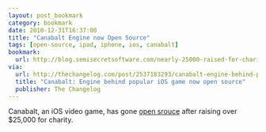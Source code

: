 ```yaml
---
layout: post_bookmark
category: bookmark
date: 2010-12-31T16:37:00
title: "Canabalt Engine now Open Source"
tags: [open-source, ipad, iphone, ios, canabalt]
bookmark:
  url: http://blog.semisecretsoftware.com/nearly-25000-raised-for-charity-canabalt-goes
via:
  url: http://thechangelog.com/post/2537183293/canabalt-engine-behind-popular-ios-game-now-open-source
  title: "Canabalt: Engine behind popular iOS game now open source"
  publisher: The Changelog
---
```


Canabalt, an iOS video game, has gone [open srouce](https://github.com/ericjohnson/canabalt-ios "Canabalt iOS Source Code on Github") after raising over $25,000 for charity.
